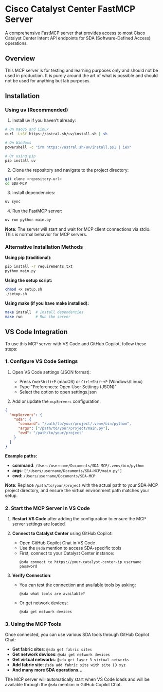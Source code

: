 # Cisco Catalyst Center FastMCP Server

A comprehensive FastMCP server that provides access to most Cisco Catalyst Center Intent API endpoints for SDA (Software-Defined Access) operations.

## Overview

This MCP server is for testing and learning purposes only and should not be used in production. It is purely around the art of what is possible and should not be used for anything but lab purposes.



## Installation

### Using uv (Recommended)

1. Install uv if you haven't already:
```bash
# On macOS and Linux
curl -LsSf https://astral.sh/uv/install.sh | sh

# On Windows
powershell -c "irm https://astral.sh/uv/install.ps1 | iex"

# Or using pip
pip install uv
```

2. Clone the repository and navigate to the project directory:
```bash
git clone <repository-url>
cd SDA-MCP
```

3. Install dependencies:
```bash
uv sync
```

4. Run the FastMCP server:
```bash
uv run python main.py
```

**Note:** The server will start and wait for MCP client connections via stdio. This is normal behavior for MCP servers.

### Alternative Installation Methods

**Using pip (traditional):**
```bash
pip install -r requirements.txt
python main.py
```

**Using the setup script:**
```bash
chmod +x setup.sh
./setup.sh
```

**Using make (if you have make installed):**
```bash
make install  # Install dependencies
make run      # Run the server
```

## VS Code Integration

To use this MCP server with VS Code and GitHub Copilot, follow these steps:

### 1. Configure VS Code Settings

1. Open VS Code settings (JSON format):
   - Press `Cmd+Shift+P` (macOS) or `Ctrl+Shift+P` (Windows/Linux)
   - Type "Preferences: Open User Settings (JSON)"
   - Select the option to open settings.json

2. Add or update the `mcpServers` configuration:

```json
{
  "mcpServers": {
    "sda": {
      "command": "/path/to/your/project/.venv/bin/python",
      "args": ["/path/to/your/project/main.py"],
      "cwd": "/path/to/your/project"
    }
  }
}
```

**Example paths:**
- **command**: `/Users/username/Documents/SDA-MCP/.venv/bin/python`
- **args**: `["/Users/username/Documents/SDA-MCP/main.py"]`
- **cwd**: `/Users/username/Documents/SDA-MCP`

**Note:** Replace `/path/to/your/project` with the actual path to your SDA-MCP project directory, and ensure the virtual environment path matches your setup.

### 2. Start the MCP Server in VS Code

1. **Restart VS Code** after adding the configuration to ensure the MCP server settings are loaded

2. **Connect to Catalyst Center** using GitHub Copilot:
   - Open GitHub Copilot Chat in VS Code
   - Use the `@sda` mention to access SDA-specific tools
   - First, connect to your Catalyst Center instance:
     ```
     @sda connect to https://your-catalyst-center-ip username password
     ```

3. **Verify Connection**:
   - You can test the connection and available tools by asking:
     ```
     @sda what tools are available?
     ```
   - Or get network devices:
     ```
     @sda get network devices
     ```

### 3. Using the MCP Tools

Once connected, you can use various SDA tools through GitHub Copilot Chat:

- **Get fabric sites**: `@sda get fabric sites`
- **Get network devices**: `@sda get network devices`
- **Get virtual networks**: `@sda get layer 3 virtual networks`
- **Add fabric site**: `@sda add fabric site with site ID xyz`
- **And many more SDA operations...**

The MCP server will automatically start when VS Code loads and will be available through the `@sda` mention in GitHub Copilot Chat.

